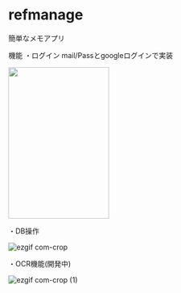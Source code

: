 # refmanage
簡単なメモアプリ

機能
・ログイン
mail/Passとgoogleログインで実装



<img src="https://github.com/hiromumachi/flutter-dev1/assets/98738535/0c87936a-783c-4465-a40e-cc593559d779" height="300" width="200"/>


・DB操作

![ezgif com-crop](https://github.com/hiromumachi/flutter-dev1/assets/98738535/9a0af6ed-d29c-45c1-806e-75dde58c11b9)



・OCR機能(開発中)


![ezgif com-crop (1)](https://github.com/hiromumachi/flutter-dev1/assets/98738535/45455d83-6868-41c9-8ae8-de9940ad8380)
